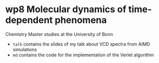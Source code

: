 # wp8 Molecular dynamics of time-dependent phenomena
Chemistry Master studies at the University of Bonn

* `talk` contains the slides of my talk about VCD spectra from AIMD simulations
* `md` contains the code for the implementation of the Verlet algorithm 
